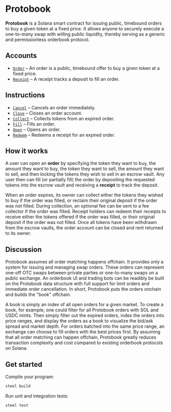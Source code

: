 # Protobook

**Protobook** is a Solana smart contract for issuing public, timebound orders to buy a given token at a fixed price. It allows anyone to securely execute a one-to-many swap with willing public liquidity, thereby serving as a generic and permissionless orderbook protocol.

## Accounts
- [`Order`](api/src/state/order.rs) – An order is a public, timebound offer to buy a given token at a fixed price.
- [`Receipt`](api/src/state/receipt.rs) – A receipt tracks a deposit to fill an order.

## Instructions
- [`Cancel`](program/src/cancel.rs) – Cancels an order immediately.
- [`Close`](program/src/close.rs) – Closes an order account.
- [`Collect`](program/src/collect.rs) – Collects tokens from an expired order.
- [`Fill`](program/src/fill.rs) – Fills an order.
- [`Open`](program/src/open.rs) – Opens an order.
- [`Redeem`](program/src/redeem.rs) – Redeems a receipt for an expired order.

## How it works

A user can open an **order** by specifying the token they want to buy, the amount they want to buy, the token they want to sell, the amount they want to sell, and then locking the tokens they wish to sell in an escrow vault. Any user then can fill (or partially fill) the order by depositing the requested tokens into the escrow vault and receiving a **receipt** to track the deposit. 

When an order expires, its owner can collect either the tokens they wished to buy if the order was filled, or reclaim their original deposit if the order was not filled. During collection, an optional fee can be sent to a fee collector if the order was filled. Receipt holders can redeem their receipts to receive either the tokens offered if the order was filled, or their original deposit if the order was not filled. Once all tokens have been withdrawn from the escrow vaults, the order account can be closed and rent returned to its owner.

## Discussion

Protobook assumes all order matching happens offchain. It provides _only_ a system for issuing and managing swap orders. These orders can represent one-off OTC swaps between private parties or one-to-many swaps on a public exchange. An orderbook UI and trading bots can be readibly be built on the Protobook data structure with full support for limit orders and immediate order cancellation. In short, Protobook puts the orders onchain and builds the "book" offchain. 

A book is simply an index of all open orders for a given market. To create a book, for example, one could filter for all Protobook orders with SOL and USDC mints. Then simply filter out the expired orders, index the orders into price ranges, and display the orders as a book to visualize the bid/ask spread and market depth. For orders batched into the same price range, an exchange can choose to fill orders with the best prices first. By assuming that all order matching can happen offchain, Protobook greatly reduces transaction complexity and cost compared to existing orderbook protocols on Solana.

## Get started

Compile your program:
```sh
steel build
```

Run unit and integration tests:
```sh
steel test
```
